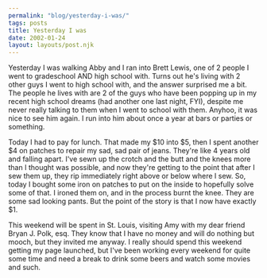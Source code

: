 ```yaml
---
permalink: "blog/yesterday-i-was/"
tags: posts
title: Yesterday I was
date: 2002-01-24
layout: layouts/post.njk
---
```


Yesterday I was walking Abby and I ran into Brett Lewis, one of 2 people I went to gradeschool AND high school with. Turns out he's living with 2 other guys I went to high school with, and the answer surprised me a bit. The people he lives with are 2 of the guys who have been popping up in my recent high school dreams (had another one last night, FYI), despite me never really talking to them when I went to school with them. Anyhoo, it was nice to see him again. I run into him about once a year at bars or parties or something. 

Today I had to pay for lunch. That made my $10 into $5, then I spent another $4 on patches to repair my sad, sad pair of jeans. They're like 4 years old and falling apart. I've sewn up the crotch and the butt and the knees more than I thought was possible, and now they're getting to the point that after I sew them up, they rip immediately right above or below where I sew. So, today I bought some iron on patches to put on the inside to hopefully solve some of that. I ironed them on, and in the process burnt the knee. They are some sad looking pants. But the point of the story is that I now have exactly $1.

This weekend will be spent in St. Louis, visiting Amy with my dear friend Bryan J. Polk, esq. They know that I have no money and will do nothing but mooch, but they invited me anyway. I really should spend this weekend getting my page launched, but I've been working every weekend for quite some time and need a break to drink some beers and watch some movies and such.